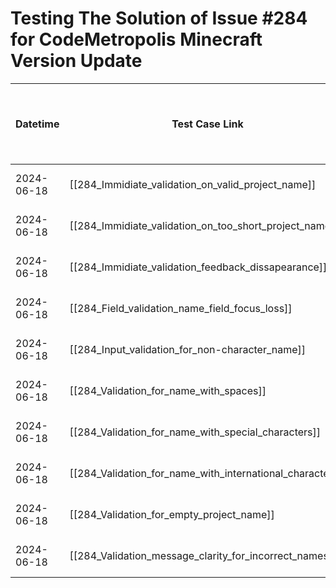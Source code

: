# Testing The Solution of Issue #284 for CodeMetropolis Minecraft Version Update

| Datetime   | Test Case Link                                            | Tester            | Passed/Failed | Links to issues (if a bug is found) | Consequences (if the test case needs to be fixed) |
| ---------- | --------------------------------------------------------- | ----------------- | ------------- | ----------------------------------- | ------------------------------------------------- |
| 2024-06-18 | [[284_Immidiate_validation_on_valid_project_name]]        | Tóth Bojnik Tibor | Failed        |                                     |                                                   |
| 2024-06-18 | [[284_Immidiate_validation_on_too_short_project_name]]    | Tóth Bojnik Tibor | Failed        |                                     |                                                   |
| 2024-06-18 | [[284_Immidiate_validation_feedback_dissapearance]]       | Tóth Bojnik Tibor | Failed        |                                     |                                                   |
| 2024-06-18 | [[284_Field_validation_name_field_focus_loss]]            | Tóth Bojnik Tibor | Failed        |                                     |                                                   |
| 2024-06-18 | [[284_Input_validation_for_non-character_name]]           | Tóth Bojnik Tibor | Failed        |                                     |                                                   |
| 2024-06-18 | [[284_Validation_for_name_with_spaces]]                   | Tóth Bojnik Tibor | Failed        |                                     |                                                   |
| 2024-06-18 | [[284_Validation_for_name_with_special_characters]]       | Tóth Bojnik Tibor | Failed        |                                     |                                                   |
| 2024-06-18 | [[284_Validation_for_name_with_international_characters]] | Tóth Bojnik Tibor | Failed        |                                     |                                                   |
| 2024-06-18 | [[284_Validation_for_empty_project_name]]                 | Tóth Bojnik Tibor | Failed        |                                     |                                                   |
| 2024-06-18 | [[284_Validation_message_clarity_for_incorrect_names]]    | Tóth Bojnik Tibor | Failed        |                                     |                                                   |